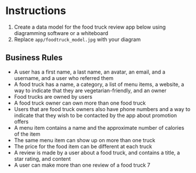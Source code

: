# Instructions

1. Create a data model for the food truck review app below using diagramming software or a whiteboard
1. Replace `app/foodtruck_model.jpg` with your diagram

## Business Rules

* A user has a first name, a last name, an avatar, an email, and a username, and a user who referred them
* A food truck has a name, a category, a list of menu items, a website, a way to indicate that they are vegetarian-friendly, and an owner
* Food trucks are owned by users
* A food truck owner can own more than one food truck
* Users that are food truck owners also have phone numbers and a way to indicate that they wish to be contacted by the app about promotion offers
* A menu item contains a name and the approximate number of calories of the item
* The same menu item can show up on more than one truck
* The price for the food item can be different at each truck
* A review is made by a user about a food truck, and contains a title, a star rating, and content
* A user can make more than one review of a food truck
7
